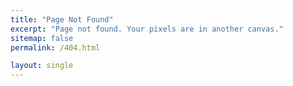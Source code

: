 ```yaml
---
title: "Page Not Found"
excerpt: "Page not found. Your pixels are in another canvas."
sitemap: false
permalink: /404.html

layout: single
---
```


<script>
  var GOOG_FIXURL_LANG = 'en';
  var GOOG_FIXURL_SITE = '{{ site.url }}'
</script>
<script src="https://linkhelp.clients.google.com/tbproxy/lh/wm/fixurl.js">
</script>